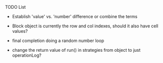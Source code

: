 TODO List

- Establish 'value' vs. 'number' difference or combine the terms
- Block object is currently the row and col indexes, should it also have cell values?

- final completion doing a random number loop
- change the return value of run() in strategies from object to just operationLog?